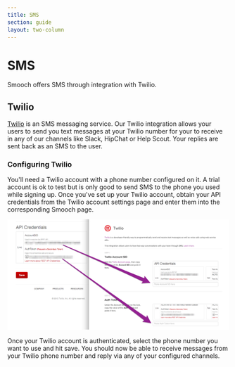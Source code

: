 ```yaml
---
title: SMS
section: guide
layout: two-column
---
```

# SMS

Smooch offers SMS through integration with Twilio.

## Twilio

[Twilio](https://www.twilio.com/) is an SMS messaging service. Our Twilio integration allows your users to send you text messages at your Twilio number for your to receive in any of our channels like Slack, HipChat or Help Scout. Your replies are sent back as an SMS to the user.

### Configuring Twilio

You'll need a Twilio account with a phone number configured on it. A trial account is ok to test but is only good to send SMS to the phone you used while signing up. Once you've set up your Twilio account, obtain your API credentials from the Twilio account settings page and enter them into the corresponding Smooch page.

![Enter API credentials](/images/twilio.png)

Once your Twilio account is authenticated, select the phone number you want to use and hit save. You should now be able to receive messages from your Twilio phone number and reply via any of your configured channels.
